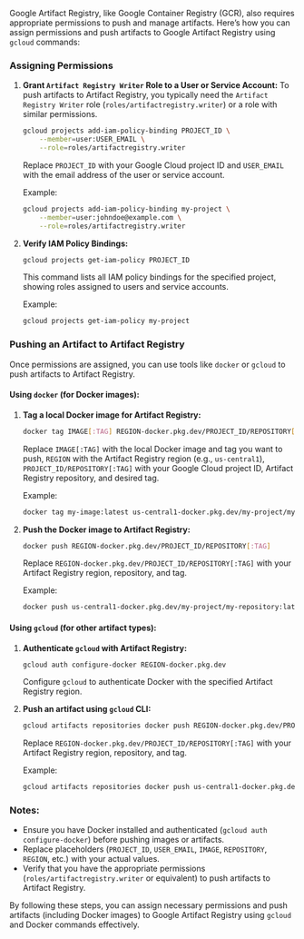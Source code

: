 Google Artifact Registry, like Google Container Registry (GCR), also requires appropriate permissions to push and manage artifacts. Here’s how you can assign permissions and push artifacts to Google Artifact Registry using `gcloud` commands:

### Assigning Permissions

1. **Grant `Artifact Registry Writer` Role to a User or Service Account:**
   To push artifacts to Artifact Registry, you typically need the `Artifact Registry Writer` role (`roles/artifactregistry.writer`) or a role with similar permissions.

   ```bash
   gcloud projects add-iam-policy-binding PROJECT_ID \
       --member=user:USER_EMAIL \
       --role=roles/artifactregistry.writer
   ```
   Replace `PROJECT_ID` with your Google Cloud project ID and `USER_EMAIL` with the email address of the user or service account.

   Example:
   ```bash
   gcloud projects add-iam-policy-binding my-project \
       --member=user:johndoe@example.com \
       --role=roles/artifactregistry.writer
   ```

2. **Verify IAM Policy Bindings:**
   ```bash
   gcloud projects get-iam-policy PROJECT_ID
   ```
   This command lists all IAM policy bindings for the specified project, showing roles assigned to users and service accounts.

   Example:
   ```bash
   gcloud projects get-iam-policy my-project
   ```

### Pushing an Artifact to Artifact Registry

Once permissions are assigned, you can use tools like `docker` or `gcloud` to push artifacts to Artifact Registry.

#### Using `docker` (for Docker images):

1. **Tag a local Docker image for Artifact Registry:**
   ```bash
   docker tag IMAGE[:TAG] REGION-docker.pkg.dev/PROJECT_ID/REPOSITORY[:TAG]
   ```
   Replace `IMAGE[:TAG]` with the local Docker image and tag you want to push, `REGION` with the Artifact Registry region (e.g., `us-central1`), `PROJECT_ID/REPOSITORY[:TAG]` with your Google Cloud project ID, Artifact Registry repository, and desired tag.

   Example:
   ```bash
   docker tag my-image:latest us-central1-docker.pkg.dev/my-project/my-repository:latest
   ```

2. **Push the Docker image to Artifact Registry:**
   ```bash
   docker push REGION-docker.pkg.dev/PROJECT_ID/REPOSITORY[:TAG]
   ```
   Replace `REGION-docker.pkg.dev/PROJECT_ID/REPOSITORY[:TAG]` with your Artifact Registry region, repository, and tag.

   Example:
   ```bash
   docker push us-central1-docker.pkg.dev/my-project/my-repository:latest
   ```

#### Using `gcloud` (for other artifact types):

1. **Authenticate `gcloud` with Artifact Registry:**
   ```bash
   gcloud auth configure-docker REGION-docker.pkg.dev
   ```
   Configure `gcloud` to authenticate Docker with the specified Artifact Registry region.

2. **Push an artifact using `gcloud` CLI:**
   ```bash
   gcloud artifacts repositories docker push REGION-docker.pkg.dev/PROJECT_ID/REPOSITORY[:TAG]
   ```
   Replace `REGION-docker.pkg.dev/PROJECT_ID/REPOSITORY[:TAG]` with your Artifact Registry region, repository, and tag.

   Example:
   ```bash
   gcloud artifacts repositories docker push us-central1-docker.pkg.dev/my-project/my-repository:latest
   ```

### Notes:

- Ensure you have Docker installed and authenticated (`gcloud auth configure-docker`) before pushing images or artifacts.
- Replace placeholders (`PROJECT_ID`, `USER_EMAIL`, `IMAGE`, `REPOSITORY`, `REGION`, etc.) with your actual values.
- Verify that you have the appropriate permissions (`roles/artifactregistry.writer` or equivalent) to push artifacts to Artifact Registry.

By following these steps, you can assign necessary permissions and push artifacts (including Docker images) to Google Artifact Registry using `gcloud` and Docker commands effectively.